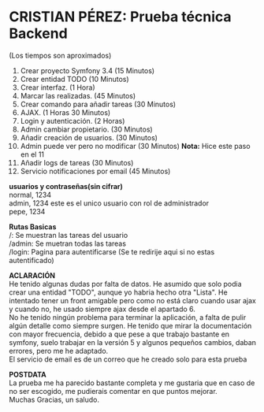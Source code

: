 CRISTIAN PÉREZ: Prueba técnica Backend
========================
(Los tiempos son aproximados)
1.  Crear proyecto Symfony 3.4          (15 Minutos)
2.  Crear entidad TODO                  (10 Minutos)
3.  Crear interfaz.                     (1   Hora)
4.  Marcar las realizadas.              (45  Minutos)
5.  Crear comando para añadir tareas    (30  Minutos)
6.  AJAX.                               (1   Horas   30  Minutos)
7.  Login y autenticación.              (2   Horas)
8.  Admin cambiar propietario.          (30  Minutos)
9.  Añadir creación de usuarios.        (30  Minutos)
10. Admin puede ver pero no modificar   (30  Minutos)             **Nota:** Hice este paso en el 11
11. Añadir logs de tareas               (30  Minutos) 
12. Servicio notificaciones por email   (45  Minutos)

**usuarios y contraseñas(sin cifrar)**  
normal, 1234  
admin, 1234    este es el unico usuario con rol de administrador  
pepe, 1234  

**Rutas Basicas**  
/: Se muestran las tareas del usuario  
/admin: Se muetran todas las tareas  
/login: Pagina para autentificarse (Se te redirije aqui si no estas autentificado)  


**ACLARACIÓN**  
He tenido algunas dudas por falta de datos. He asumido que solo podia crear una entidad "TODO", aunque yo habria hecho otra "Lista". He intentado tener un front amigable pero como no está claro cuando usar ajax y cuando no, he usado siempre ajax desde el apartado 6.  
No he tenido ningún problema para terminar la aplicación, a falta de pulir algún detalle como siempre surgen. He tenido que mirar la documentación con mayor frecuencia, debido a que pese a que trabajo bastante en symfony, suelo trabajar en la versión 5 y algunos pequeños cambios, daban errores, pero me he adaptado.  
El servicio de email es de un correo que he creado solo para esta prueba  

**POSTDATA**  
La prueba me ha parecido bastante completa y me gustaria que en caso de no ser escogido, me pudierais comentar en que puntos mejorar.  
Muchas Gracias, un saludo.  
